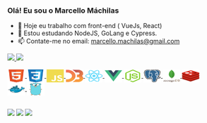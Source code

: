 ### Olá! Eu sou o Marcello Máchilas

- 🔭 Hoje eu trabalho com front-end ( VueJs, React)
- 🌱 Estou estudando NodeJS, GoLang e Cypress.
- 📫 Contate-me no email: marcello.machilas@gmail.com


 <div>
  <a href="https://github.com/Machilas1407">
  <img height="180em" src="https://github-readme-stats.vercel.app/api?username=Machilas1407&show_icons=true&theme=tokyonight&include_all_commits=true&count_private=true"/>
  <img height="180em" src="https://github-readme-stats.vercel.app/api/top-langs/?username=Machilas1407&layout=compact&langs_count=7&theme=tokyonight"/>
</div>
<div style="display: inline_block"><br>
 <img align="center" alt="Machilas1407-HTML" height="30" width="40" src="https://raw.githubusercontent.com/devicons/devicon/master/icons/html5/html5-original.svg">
  <img align="center" alt="Machilas1407-CSS" height="30" width="40" src="https://raw.githubusercontent.com/devicons/devicon/master/icons/css3/css3-original.svg">
  <img align="center" alt="-Machilas1407-Js" height="30" width="40" src="https://raw.githubusercontent.com/devicons/devicon/master/icons/javascript/javascript-plain.svg">
  <img align="center" alt="Machilas1407-D3" height="30" width="40" src="https://raw.githubusercontent.com/devicons/devicon/master/icons/d3js/d3js-original.svg">
  <img align="center" alt="Machilas1407-React" height="30" width="40" src="https://raw.githubusercontent.com/devicons/devicon/master/icons/react/react-original.svg">
   <img align="center" alt="Machilas1407-VueJs" height="30" width="40" src="https://raw.githubusercontent.com/devicons/devicon/master/icons/vuejs/vuejs-original.svg">
 <img align="center" alt="Machilas1407-NodeJS" height="30" width="40" src="https://raw.githubusercontent.com/devicons/devicon/master/icons/nodejs/nodejs-original.svg">
  <img align="center" alt="Machilas1407-Postgres" height="30" width="40" src="https://raw.githubusercontent.com/devicons/devicon/master/icons/postgresql/postgresql-original.svg">
   <img align="center" alt="Machilas1407-MongoDB" height="30" width="40" src="https://raw.githubusercontent.com/devicons/devicon/master/icons/mongodb/mongodb-original-wordmark.svg">

 <img align="center" alt="Machilas1407-Redis" height="30" width="40" src="https://raw.githubusercontent.com/devicons/devicon/master/icons/redis/redis-original.svg">
</div>
  <img align="center" alt="Machilas1407-Docker" height="30" width="40" src="https://raw.githubusercontent.com/devicons/devicon/master/icons/docker/docker-original.svg">
   <img align="center" alt="Machilas1407-Go" height="30" width="40" src="https://raw.githubusercontent.com/devicons/devicon/master/icons/go/go-original.svg">
</div>

  ##
 
<div> 
  <a href = "mailto:marcello.machilas@gmail.com"><img src="https://img.shields.io/badge/-Gmail-%23333?style=for-the-badge&logo=gmail&logoColor=white" target="_blank"></a>
  <a href="https://www.linkedin.com/in/marcello-machilas/" target="_blank"><img src="https://img.shields.io/badge/-LinkedIn-%230077B5?style=for-the-badge&logo=linkedin&logoColor=white" target="_blank"></a>
  <a href="https://gitlab.com/machilas" target="_blank"><img src="https://img.shields.io/badge/GitLab-330F63?style=for-the-badge&logo=gitlab&logoColor=white" target="_blank"></a> 
</div>
